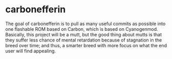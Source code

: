 carbonefferin
=============
The goal of carbonefferin is to pull as many useful commits as possible into one flashable ROM based on Carbon, which is based on Cyanogenmod.  Basically, this project will be a mutt, but the good thing about mutts is that they suffer less chance of mental retardation because of stagnation in the breed over time; and thus, a smarter breed with more focus on what the end user will find appealing.

